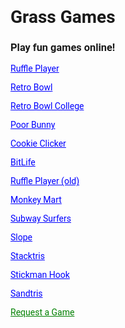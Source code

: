 <!DOCTYPE html>
<html>
<head>
<title>Games - 12grassiscool34</title>
<link rel="icon" type="image/png" href="./Favicon_Circle.png">
<link href="https://fonts.googleapis.com/css2?family=Roboto:wght@400;700&display=swap" rel="stylesheet">
<style>body{font-family: 'Roboto', sans-serif;}
a{color: blue;}
a[href="https://forms.gle/pdeJPsLrm9bckuTj6"] { color: green;} </style>
</head>
<body>
<h1>Grass Games</h1>
<h3>Play fun games online!</h3>
<p1></p>
<a href="https://12grassiscool34.github.io/ruffleplayer">Ruffle Player</a>
<p1></p>
<a href="https://12grassiscool34.github.io/retrobowl">Retro Bowl</a>
<p1></p>
<a href="https://12grassiscool34.github.io/retrobowlcollege">Retro Bowl College</a>
<p1></p>
<a href="https://12grassiscool34.github.io/poorbunny">Poor Bunny</a>
<p1></p>
<a href="https://12grassiscool34.github.io/cookieclicker">Cookie Clicker</a>
<p1></p>
<a href="https://12grassiscool34.github.io/bitlife">BitLife</a>
<p1></p>
<a href="https://12grassiscool34.github.io/ruffleplayer-old">Ruffle Player (old)</a>
<p1></p>
<a href="https://12grassiscool34.github.io/monkeymart">Monkey Mart</a>
<p1></p>
<a href="https://12grassiscool34.github.io/subwaysurfers">Subway Surfers</a>
<p1></p>
<a href="https://12grassiscool34.github.io/slope">Slope</a>
<p1></p>
<a href="https://12grassiscool34.github.io/stacktris">Stacktris</a>
<p1></p>
<a href="https://12grassiscool34.github.io/stickmanhook">Stickman Hook</a>
<p1></p>
<a href="https://12grassiscool34.github.io/sandtris">Sandtris</a>
<p1></p>
<a href="https://forms.gle/pdeJPsLrm9bckuTj6">Request a Game</a>
</body>
</html>
